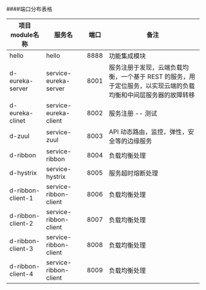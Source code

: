 ####端口分布表格
<!--
端口分布说明
-->

|  项目module名称         |   服务名           |  端口     | 备注                                             |
|-------------------------|--------------------|-----------|-------------------------------------------------|
|  hello                  |   hello            |  8888     |功能集成模块  |
|  d-eureka-server        |   service-eureka-server  |  8001     |服务注册于发现，云端负载均衡，一个基于 REST 的服务，用于定位服务，以实现云端的负载均衡和中间层服务器的故障转移  |
|  d-eureka-clinet        |   service-eureka-client  |  8002     |服务注册 -- 测试  |
|  d-zuul                 |   service-zuul           |  8003     |API 动态路由，监控，弹性，安全等的边缘服务|
|  d-ribbon               |   service-ribbon         |  8004     |负载均衡处理  |
|  d-hystrix              |   service-hystrix        |  8005     |服务超时熔断处理  |
|  d-ribbon-client-1      |   service-ribbon-client|  8006     |负载均衡处理|
|  d-ribbon-client-2      |   service-ribbon-client|  8007     |负载均衡处理|
|  d-ribbon-client-3      |   service-ribbon-client|  8008     |负载均衡处理|
|  d-ribbon-client-4      |   service-ribbon-client|  8009     |负载均衡处理|